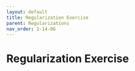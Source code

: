 ```yaml
---
layout: default
title: Regularization Exercise
parent: Regularizations
nav_order: 1-14-06
---
```


# Regularization Exercise

